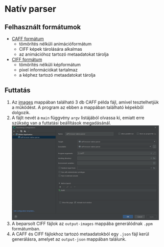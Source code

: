 # Natív parser

## Felhasznált formátumok

- [CAFF formátum](docs/CAFF.txt)
  - tömörítés nélküli animációformátum
  - CIFF képek tárolására alkalmas
  - az animációhoz tartozó metaadatokat tárolja
- [CIFF formátum](docs/CIFF.txt)
  - tömörítés nélküli képformátum
  - pixel információkat tartalmaz
  - a képhez tartozó metaadatokat tárolja

## Futtatás

1. Az [images](/images) mappában található 3 db CAFF példa fájl, amivel tesztelhetjük a működést. A program az ebben a mappában található képekből dolgozik.
2. A fájlt nevét a `main` függvény `argv` listájából olvassa ki, emiatt erre szükség van a futtatási beállítások megadásánál.
   ![image info](../images/run-configurations.png)
3. A beparsolt CIFF fájlok az `output-images` mappába generálódnak `.ppm` formátumban.
4. A CAFF és CIFF fájlokhoz tartozó metaadatokból egy `.json` fájl kerül generálásra, amelyet az `output-json` mappában találunk.